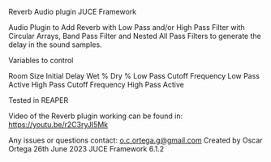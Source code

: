 
Reverb Audio plugin
JUCE Framework

Audio Plugin to Add Reverb with Low Pass and/or High Pass Filter
with Circular Arrays, Band Pass Filter and Nested All Pass Filters
to generate the delay in the sound samples.


Variables to control
 
Room Size
Initial Delay
Wet %
Dry %
Low Pass Cutoff Frequency 
Low Pass Active 
High Pass Cutoff Frequency 
High Pass Active


Tested in REAPER 

Video of the Reverb plugin working can be found in:
https://youtu.be/r2C3ryJI5Mk

Any issues or questions contact: o.c.ortega.g@gmail.com
Created by Oscar Ortega 
26th June 2023
JUCE Framework 6.1.2